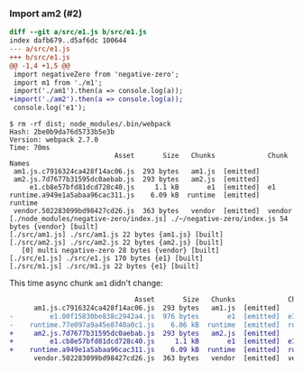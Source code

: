 ### Import am2 (#2)

```diff
diff --git a/src/e1.js b/src/e1.js
index dafb679..d5af6dc 100644
--- a/src/e1.js
+++ b/src/e1.js
@@ -1,4 +1,5 @@
 import negativeZero from 'negative-zero';
 import m1 from './m1';
 import('./am1').then(a => console.log(a));
+import('./am2').then(a => console.log(a));
 console.log('e1');
```

    $ rm -rf dist; node_modules/.bin/webpack
    Hash: 2be0b9da76d5733b5e3b
    Version: webpack 2.7.0
    Time: 70ms
                              Asset       Size   Chunks             Chunk Names
     am1.js.c7916324ca428f14ac06.js  293 bytes   am1.js  [emitted]  
     am2.js.7d7677b31595dc0aebab.js  293 bytes   am2.js  [emitted]  
         e1.cb8e57bfd81dcd728c40.js     1.1 kB       e1  [emitted]  e1
    runtime.a949e1a5abaa96cac311.js    6.09 kB  runtime  [emitted]  runtime
     vendor.502283099bd98427cd26.js  363 bytes   vendor  [emitted]  vendor
    [./node_modules/negative-zero/index.js] ./~/negative-zero/index.js 54 bytes {vendor} [built]
    [./src/am1.js] ./src/am1.js 22 bytes {am1.js} [built]
    [./src/am2.js] ./src/am2.js 22 bytes {am2.js} [built]
       [0] multi negative-zero 28 bytes {vendor} [built]
    [./src/e1.js] ./src/e1.js 170 bytes {e1} [built]
    [./src/m1.js] ./src/m1.js 22 bytes {e1} [built]

This time async chunk `am1` didn't change:

```diff
                               Asset       Size   Chunks             Chunk Names
      am1.js.c7916324ca428f14ac06.js  293 bytes   am1.js  [emitted]  
-         e1.00f15830be838c2942a4.js  976 bytes       e1  [emitted]  e1
-    runtime.77e097a9a45e8740a0c1.js    6.06 kB  runtime  [emitted]  runtime
+     am2.js.7d7677b31595dc0aebab.js  293 bytes   am2.js  [emitted]  
+         e1.cb8e57bfd81dcd728c40.js     1.1 kB       e1  [emitted]  e1
+    runtime.a949e1a5abaa96cac311.js    6.09 kB  runtime  [emitted]  runtime
      vendor.502283099bd98427cd26.js  363 bytes   vendor  [emitted]  vendor
```
